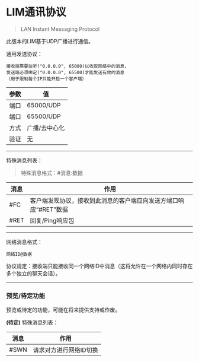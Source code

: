 # LIM通讯协议

> LAN Instant Messaging Protocol

此版本的LIM基于UDP广播进行通信。

通用发送协议：
```text
接收端需要监听("0.0.0.0", 65000)以收取网络中的消息，
发送端必须绑定("0.0.0.0", 65500)才能发送有效的消息
（用于限制每个IP只能开启一个客户端）
```


| 参数 | 值 |
| --- | --- |
| 端口 | 65000/UDP |
| 端口 | 65500/UDP |
| 方式 | 广播/去中心化 |
| 验证 | 无 |

--- 

特殊消息列表：

> 特殊消息格式：#消息:数据

| 消息 | 作用 |
| --- | --- |
| #FC | 客户端发现协议，接收到此消息的客户端应向发送方端口响应“#RET”数据 |
| #RET | 回复/Ping响应包 |

---

网络消息格式：

```text
网络ID@数据
```

协议规定：接收端只能接收同一个网络ID中消息（这将允许在一个网络内同时存在多个独立的聊天会话）。

---

### 预览/待定功能

预览或待定的功能，可能在将来提供支持或作废。

**(待定)** 特殊消息列表：

| 消息 | 作用 |
| --- | --- |
| #SWN | 请求对方进行网络ID切换 |









